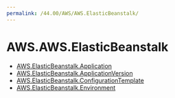 ```yaml
---
permalink: /44.00/AWS/AWS.ElasticBeanstalk/
---
```


# AWS.AWS.ElasticBeanstalk



* [AWS.ElasticBeanstalk.Application](AWS.ElasticBeanstalk.Application.md)
* [AWS.ElasticBeanstalk.ApplicationVersion](AWS.ElasticBeanstalk.ApplicationVersion.md)
* [AWS.ElasticBeanstalk.ConfigurationTemplate](AWS.ElasticBeanstalk.ConfigurationTemplate.md)
* [AWS.ElasticBeanstalk.Environment](AWS.ElasticBeanstalk.Environment.md)